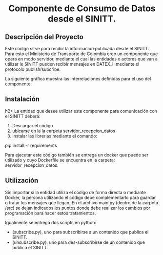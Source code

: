 <h1 align="center"> Componente de Consumo de Datos desde el SINITT.  </h1>

<h2> Descripción del Proyecto </h2>
Este codigo sirve para recibir la información publicada desde el SINITT. Para esto el Ministerio de Transporte de Colombia creo un componente que opera en modo servidor, mediante el cual las entidades o actores que van a utilizar le SINITT pueden recibir mensajes en DATEX_II mediante el protocolo publish/subcribe.

La siguiente gráfica muestra las interrelaciones definidas para el uso del componente:


<h2>Instalación</h2>h2>
La entidad que desee utilizar este componente para comunicación con el SINITT deberá:

1. Descargar el código  
2. ubicarse en la la carpeta servidor_recepcion_datos
3. Instalar las librerias mediante el comando:

pip install -r requirements 

Para ejecutar este código también se entrega un docker que puede ser utilizado y cuyo Dockerfile se encuentra en la carpeta: servidor_recepcion_datos. 

<h2>Utilización</h2>
Sin importar si la entidad utiliza el código de forma directa o mediante Docker, la persona utilizando el código debe complementarlo para guardar o tratar los mensajes que llegan. En el archivo main.py (dentro de la carpeta /src) se dejan indicados los puntos donde debe realizar los cambios por programación para hacer estos tratamientos.   

Igualmente se entrega dos scripts en python:
- (subscribe.py), uno para subscribirse a un contenido que publica el SINITT.
- (unsubscribe.py), uno para des-subscribirse de un contenido que publica el SINITT.
